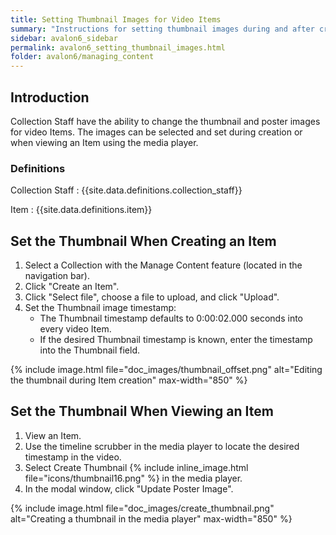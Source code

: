 ```yaml
---
title: Setting Thumbnail Images for Video Items
summary: "Instructions for setting thumbnail images during and after creation of video Items."
sidebar: avalon6_sidebar
permalink: avalon6_setting_thumbnail_images.html
folder: avalon6/managing_content
---
```


## Introduction

Collection Staff have the ability to change the thumbnail and poster images for video Items. The images can be selected and set during creation or when viewing an Item using the media player.

### Definitions

Collection Staff
: {{site.data.definitions.collection_staff}}

Item
: {{site.data.definitions.item}}

## Set the Thumbnail When Creating an Item

1. Select a Collection with the Manage Content feature (located in the navigation bar).
2. Click "Create an Item".
3. Click "Select file", choose a file to upload, and click "Upload".
4. Set the Thumbnail image timestamp:
   * The Thumbnail timestamp defaults to 0:00:02.000 seconds into every video Item.
   * If the desired Thumbnail timestamp is known, enter the timestamp into the Thumbnail field.

{% include image.html file="doc_images/thumbnail_offset.png" alt="Editing the thumbnail during Item creation" max-width="850" %}

## Set the Thumbnail When Viewing an Item

1. View an Item.
2. Use the timeline scrubber in the media player to locate the desired timestamp in the video.
3. Select Create Thumbnail {% include inline_image.html file="icons/thumbnail16.png" %} in the media player.
4. In the modal window, click "Update Poster Image".

{% include image.html file="doc_images/create_thumbnail.png" alt="Creating a thumbnail in the media player" max-width="850" %}
